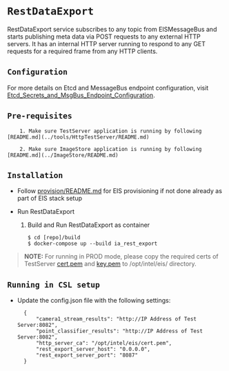 # `RestDataExport`

RestDataExport service subscribes to any topic from EISMessageBus and starts publishing meta data via POST requests to any external HTTP servers. It has an internal HTTP server running to respond to any GET requests for a required frame from any HTTP clients.


## `Configuration`

For more details on Etcd and MessageBus endpoint configuration, visit [Etcd_Secrets_and_MsgBus_Endpoint_Configuration](../Etcd_Secrets_and_MsgBus_Endpoint_Configuration.md).

## `Pre-requisites`

        1. Make sure TestServer application is running by following [README.md](../tools/HttpTestServer/README.md)

        2. Make sure ImageStore application is running by following [README.md](../ImageStore/README.md)

## `Installation`

* Follow [provision/README.md](../README#provision-eis.md) for EIS provisioning
  if not done already as part of EIS stack setup

* Run RestDataExport

	1. Build and Run RestDataExport as container
        ```
        $ cd [repo]/build
        $ docker-compose up --build ia_rest_export
       ```

> **NOTE:** For running in PROD mode, please copy the required certs of TestServer [cert.pem](../tools/HttpTestServer/cert.pem) and [key.pem](../tools/HttpTestServer/key.pem) to /opt/intel/eis/ directory.

## `Running in CSL setup`

* Update the config.json file with the following settings:

  ```
    {
        "camera1_stream_results": "http://IP Address of Test Server:8082",
        "point_classifier_results": "http://IP Address of Test Server:8082",
        "http_server_ca": "/opt/intel/eis/cert.pem",
        "rest_export_server_host": "0.0.0.0",
        "rest_export_server_port": "8087"
    }
  ```
